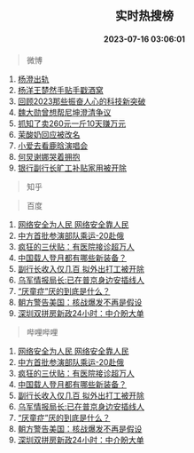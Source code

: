 <div align="center"><h2>实时热搜榜</h2><h4>2023-07-16 03:06:01</h4></div>

> 微博  

1. [杨澄出轨](https://s.weibo.com/weibo?q=%23%E6%9D%A8%E6%BE%84%E5%87%BA%E8%BD%A8%23&t=31&band_rank=1&Refer=top)<br />
2. [杨洋王楚然手贴手戳酒窝](https://s.weibo.com/weibo?q=%23%E6%9D%A8%E6%B4%8B%E7%8E%8B%E6%A5%9A%E7%84%B6%E6%89%8B%E8%B4%B4%E6%89%8B%E6%88%B3%E9%85%92%E7%AA%9D%23&t=31&band_rank=2&Refer=top)<br />
3. [回顾2023那些振奋人心的科技新突破](https://s.weibo.com/weibo?q=%23%E5%9B%9E%E9%A1%BE2023%E9%82%A3%E4%BA%9B%E6%8C%AF%E5%A5%8B%E4%BA%BA%E5%BF%83%E7%9A%84%E7%A7%91%E6%8A%80%E6%96%B0%E7%AA%81%E7%A0%B4%23&t=31&band_rank=3&Refer=top)<br />
4. [魏大勋曾想帮尼坤澄清争议](https://s.weibo.com/weibo?q=%23%E9%AD%8F%E5%A4%A7%E5%8B%8B%E6%9B%BE%E6%83%B3%E5%B8%AE%E5%B0%BC%E5%9D%A4%E6%BE%84%E6%B8%85%E4%BA%89%E8%AE%AE%23&t=31&band_rank=4&Refer=top)<br />
5. [抓知了卖260元一斤10天赚万元](https://s.weibo.com/weibo?q=%23%E6%8A%93%E7%9F%A5%E4%BA%86%E5%8D%96260%E5%85%83%E4%B8%80%E6%96%A410%E5%A4%A9%E8%B5%9A%E4%B8%87%E5%85%83%23&t=31&band_rank=5&Refer=top)<br />
6. [茉酸奶回应被改名](https://s.weibo.com/weibo?q=%23%E8%8C%89%E9%85%B8%E5%A5%B6%E5%9B%9E%E5%BA%94%E8%A2%AB%E6%94%B9%E5%90%8D%23&t=31&band_rank=6&Refer=top)<br />
7. [小爱去看鹿晗演唱会](https://s.weibo.com/weibo?q=%23%E5%B0%8F%E7%88%B1%E5%8E%BB%E7%9C%8B%E9%B9%BF%E6%99%97%E6%BC%94%E5%94%B1%E4%BC%9A%23&t=31&band_rank=7&Refer=top)<br />
8. [何炅谢娜哭着拥抱](https://s.weibo.com/weibo?q=%23%E4%BD%95%E7%82%85%E8%B0%A2%E5%A8%9C%E5%93%AD%E7%9D%80%E6%8B%A5%E6%8A%B1%23&t=31&band_rank=8&Refer=top)<br />
9. [银行副行长旷工补贴家用被开除](https://s.weibo.com/weibo?q=%23%E9%93%B6%E8%A1%8C%E5%89%AF%E8%A1%8C%E9%95%BF%E6%97%B7%E5%B7%A5%E8%A1%A5%E8%B4%B4%E5%AE%B6%E7%94%A8%E8%A2%AB%E5%BC%80%E9%99%A4%23&t=31&band_rank=9&Refer=top)<br />

> 知乎  


> 百度  

1. [网络安全为人民 网络安全靠人民](https://www.baidu.com/s?wd=%E7%BD%91%E7%BB%9C%E5%AE%89%E5%85%A8%E4%B8%BA%E4%BA%BA%E6%B0%91+%E7%BD%91%E7%BB%9C%E5%AE%89%E5%85%A8%E9%9D%A0%E4%BA%BA%E6%B0%91&sa=fyb_news&rsv_dl=fyb_news)<br />
2. [中方首批参演部队乘运-20赴俄](https://www.baidu.com/s?wd=%E4%B8%AD%E6%96%B9%E9%A6%96%E6%89%B9%E5%8F%82%E6%BC%94%E9%83%A8%E9%98%9F%E4%B9%98%E8%BF%90-20%E8%B5%B4%E4%BF%84&sa=fyb_news&rsv_dl=fyb_news)<br />
3. [疯狂的三伏贴：有医院接诊超万人](https://www.baidu.com/s?wd=%E7%96%AF%E7%8B%82%E7%9A%84%E4%B8%89%E4%BC%8F%E8%B4%B4%EF%BC%9A%E6%9C%89%E5%8C%BB%E9%99%A2%E6%8E%A5%E8%AF%8A%E8%B6%85%E4%B8%87%E4%BA%BA&sa=fyb_news&rsv_dl=fyb_news)<br />
4. [中国载人登月都有哪些新装备？](https://www.baidu.com/s?wd=%E4%B8%AD%E5%9B%BD%E8%BD%BD%E4%BA%BA%E7%99%BB%E6%9C%88%E9%83%BD%E6%9C%89%E5%93%AA%E4%BA%9B%E6%96%B0%E8%A3%85%E5%A4%87%EF%BC%9F&sa=fyb_news&rsv_dl=fyb_news)<br />
5. [副行长收入仅几百 拟外出打工被开除](https://www.baidu.com/s?wd=%E5%89%AF%E8%A1%8C%E9%95%BF%E6%94%B6%E5%85%A5%E4%BB%85%E5%87%A0%E7%99%BE+%E6%8B%9F%E5%A4%96%E5%87%BA%E6%89%93%E5%B7%A5%E8%A2%AB%E5%BC%80%E9%99%A4&sa=fyb_news&rsv_dl=fyb_news)<br />
6. [乌军情报局长:已在普京身边安插线人](https://www.baidu.com/s?wd=%E4%B9%8C%E5%86%9B%E6%83%85%E6%8A%A5%E5%B1%80%E9%95%BF%3A%E5%B7%B2%E5%9C%A8%E6%99%AE%E4%BA%AC%E8%BA%AB%E8%BE%B9%E5%AE%89%E6%8F%92%E7%BA%BF%E4%BA%BA&sa=fyb_news&rsv_dl=fyb_news)<br />
7. [“厌童症”厌的到底是什么？](https://www.baidu.com/s?wd=%E2%80%9C%E5%8E%8C%E7%AB%A5%E7%97%87%E2%80%9D%E5%8E%8C%E7%9A%84%E5%88%B0%E5%BA%95%E6%98%AF%E4%BB%80%E4%B9%88%EF%BC%9F&sa=fyb_news&rsv_dl=fyb_news)<br />
8. [朝方警告美国：核战爆发不再是假设](https://www.baidu.com/s?wd=%E6%9C%9D%E6%96%B9%E8%AD%A6%E5%91%8A%E7%BE%8E%E5%9B%BD%EF%BC%9A%E6%A0%B8%E6%88%98%E7%88%86%E5%8F%91%E4%B8%8D%E5%86%8D%E6%98%AF%E5%81%87%E8%AE%BE&sa=fyb_news&rsv_dl=fyb_news)<br />
9. [深圳双拼房新政24小时：中介盼大单](https://www.baidu.com/s?wd=%E6%B7%B1%E5%9C%B3%E5%8F%8C%E6%8B%BC%E6%88%BF%E6%96%B0%E6%94%BF24%E5%B0%8F%E6%97%B6%EF%BC%9A%E4%B8%AD%E4%BB%8B%E7%9B%BC%E5%A4%A7%E5%8D%95&sa=fyb_news&rsv_dl=fyb_news)<br />

> 哔哩哔哩  

1. [网络安全为人民 网络安全靠人民](https://www.baidu.com/s?wd=%E7%BD%91%E7%BB%9C%E5%AE%89%E5%85%A8%E4%B8%BA%E4%BA%BA%E6%B0%91+%E7%BD%91%E7%BB%9C%E5%AE%89%E5%85%A8%E9%9D%A0%E4%BA%BA%E6%B0%91&sa=fyb_news&rsv_dl=fyb_news)<br />
2. [中方首批参演部队乘运-20赴俄](https://www.baidu.com/s?wd=%E4%B8%AD%E6%96%B9%E9%A6%96%E6%89%B9%E5%8F%82%E6%BC%94%E9%83%A8%E9%98%9F%E4%B9%98%E8%BF%90-20%E8%B5%B4%E4%BF%84&sa=fyb_news&rsv_dl=fyb_news)<br />
3. [疯狂的三伏贴：有医院接诊超万人](https://www.baidu.com/s?wd=%E7%96%AF%E7%8B%82%E7%9A%84%E4%B8%89%E4%BC%8F%E8%B4%B4%EF%BC%9A%E6%9C%89%E5%8C%BB%E9%99%A2%E6%8E%A5%E8%AF%8A%E8%B6%85%E4%B8%87%E4%BA%BA&sa=fyb_news&rsv_dl=fyb_news)<br />
4. [中国载人登月都有哪些新装备？](https://www.baidu.com/s?wd=%E4%B8%AD%E5%9B%BD%E8%BD%BD%E4%BA%BA%E7%99%BB%E6%9C%88%E9%83%BD%E6%9C%89%E5%93%AA%E4%BA%9B%E6%96%B0%E8%A3%85%E5%A4%87%EF%BC%9F&sa=fyb_news&rsv_dl=fyb_news)<br />
5. [副行长收入仅几百 拟外出打工被开除](https://www.baidu.com/s?wd=%E5%89%AF%E8%A1%8C%E9%95%BF%E6%94%B6%E5%85%A5%E4%BB%85%E5%87%A0%E7%99%BE+%E6%8B%9F%E5%A4%96%E5%87%BA%E6%89%93%E5%B7%A5%E8%A2%AB%E5%BC%80%E9%99%A4&sa=fyb_news&rsv_dl=fyb_news)<br />
6. [乌军情报局长:已在普京身边安插线人](https://www.baidu.com/s?wd=%E4%B9%8C%E5%86%9B%E6%83%85%E6%8A%A5%E5%B1%80%E9%95%BF%3A%E5%B7%B2%E5%9C%A8%E6%99%AE%E4%BA%AC%E8%BA%AB%E8%BE%B9%E5%AE%89%E6%8F%92%E7%BA%BF%E4%BA%BA&sa=fyb_news&rsv_dl=fyb_news)<br />
7. [“厌童症”厌的到底是什么？](https://www.baidu.com/s?wd=%E2%80%9C%E5%8E%8C%E7%AB%A5%E7%97%87%E2%80%9D%E5%8E%8C%E7%9A%84%E5%88%B0%E5%BA%95%E6%98%AF%E4%BB%80%E4%B9%88%EF%BC%9F&sa=fyb_news&rsv_dl=fyb_news)<br />
8. [朝方警告美国：核战爆发不再是假设](https://www.baidu.com/s?wd=%E6%9C%9D%E6%96%B9%E8%AD%A6%E5%91%8A%E7%BE%8E%E5%9B%BD%EF%BC%9A%E6%A0%B8%E6%88%98%E7%88%86%E5%8F%91%E4%B8%8D%E5%86%8D%E6%98%AF%E5%81%87%E8%AE%BE&sa=fyb_news&rsv_dl=fyb_news)<br />
9. [深圳双拼房新政24小时：中介盼大单](https://www.baidu.com/s?wd=%E6%B7%B1%E5%9C%B3%E5%8F%8C%E6%8B%BC%E6%88%BF%E6%96%B0%E6%94%BF24%E5%B0%8F%E6%97%B6%EF%BC%9A%E4%B8%AD%E4%BB%8B%E7%9B%BC%E5%A4%A7%E5%8D%95&sa=fyb_news&rsv_dl=fyb_news)<br />
